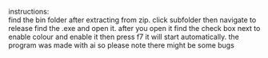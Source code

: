 instructions:  
find the bin folder after extracting from zip.
click subfolder then navigate to release find the .exe and open it.
after you open it find the check box next to enable colour and enable it then press f7 it will start automatically.
the program was made with ai so please note there might be some bugs
